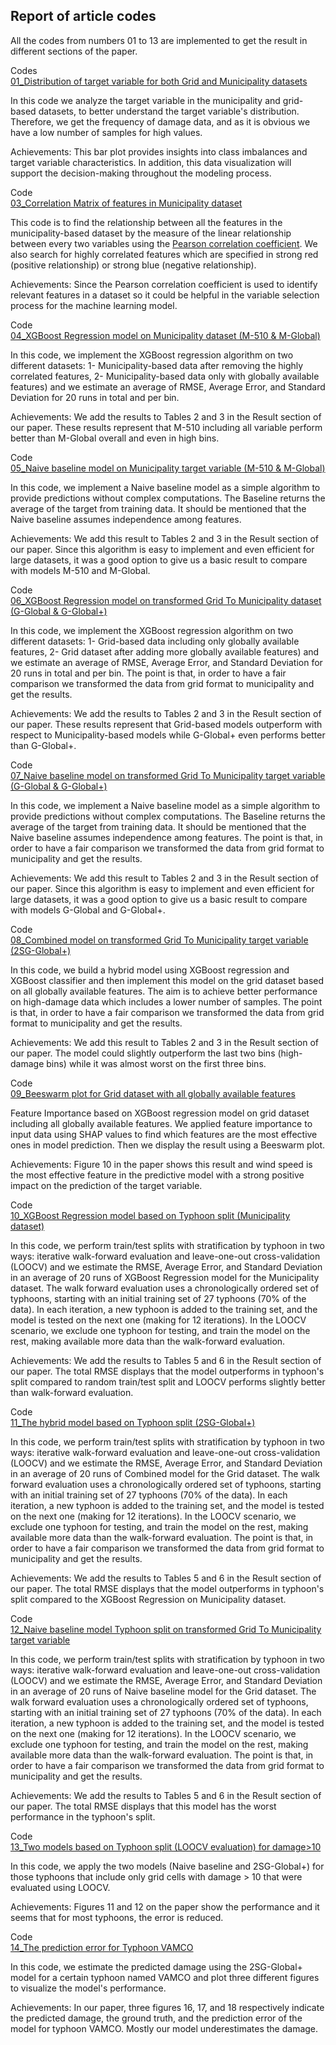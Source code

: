## Report of article codes 

All the codes from numbers 01 to 13 are implemented to get the result in different sections of the paper.


Codes <br />
[01_Distribution of target variable for both Grid and Municipality datasets](01_Distribution_of_%Damage(Fig2_paper).ipynb)

In this code we analyze the target variable in the municipality and grid-based datasets, to better understand the target variable's distribution. Therefore, we get the frequency of damage data, and as it is obvious we have a low number of samples for high values.

Achievements: This bar plot provides insights into class imbalances and target variable characteristics. In addition, this data visualization will support the decision-making throughout the modeling process.

Code <br />
[03_Correlation Matrix of features in Municipality dataset](03_Correlation_Matrix.ipynb)

This code is to find the relationship between all the features in the municipality-based dataset by the measure of the linear relationship between every two variables using the [Pearson correlation coefficient](https://en.wikipedia.org/wiki/Pearson_correlation_coefficient). We also search for highly correlated features which are specified in strong red (positive relationship) or strong blue (negative relationship).

Achievements: Since the Pearson correlation coefficient is used to identify relevant features in a dataset so it could be helpful in the variable selection process for the machine learning model.

Code <br />
[04_XGBoost Regression model on Municipality dataset (M-510 & M-Global)](04_Municipality_regression_model.ipynb)

In this code, we implement the XGBoost regression algorithm on two different datasets: 1- Municipality-based data after removing the highly correlated features, 2- Municipality-based data only with globally available features) and we estimate an average of RMSE, Average Error, and Standard Deviation for 20 runs in total and per bin.

Achievements: We add the results to Tables 2 and 3 in the Result section of our paper.
These results represent that M-510 including all variable perform better than M-Global overall and even in high bins.

Code <br />
[05_Naive baseline model on Municipality target variable (M-510 & M-Global)](05_Municipality_naive_baseline.ipynb)

In this code, we implement a Naive baseline model as a simple algorithm to provide predictions without complex computations. The Baseline returns the average of the target from training data. It should be mentioned that the Naive baseline assumes independence among features.

Achievements: We add this result to Tables 2 and 3 in the Result section of our paper.
Since this algorithm is easy to implement and even efficient for large datasets, it was a good option to give us a basic result to compare with models M-510 and M-Global.

Code <br />
[06_XGBoost Regression model on transformed Grid To Municipality dataset (G-Global & G-Global+)](06_grid_To_mun_regression_model.ipynb)

In this code, we implement the XGBoost regression algorithm on two different datasets: 1- Grid-based data including only globally available features, 2- Grid dataset after adding more globally available features) and we estimate an average of RMSE, Average Error, and Standard Deviation for 20 runs in total and per bin. The point is that, in order to have a fair comparison we transformed the data from grid format to municipality and get the results.

Achievements: We add the results to Tables 2 and 3 in the Result section of our paper.
These results represent that Grid-based models outperform with respect to Municipality-based models while G-Global+ even performs better than G-Global+.

Code <br />
[07_Naive baseline model on transformed Grid To Municipality target variable (G-Global & G-Global+)](07_grid_To_mun_naive_baseline.ipynb)

In this code, we implement a Naive baseline model as a simple algorithm to provide predictions without complex computations. The Baseline returns the average of the target from training data. It should be mentioned that the Naive baseline assumes independence among features. The point is that, in order to have a fair comparison we transformed the data from grid format to municipality and get the results.

Achievements: We add this result to Tables 2 and 3 in the Result section of our paper.
Since this algorithm is easy to implement and even efficient for large datasets, it was a good option to give us a basic result to compare with models G-Global and G-Global+.

Code <br />
[08_Combined model on transformed Grid To Municipality target variable (2SG-Global+)](08_grid_To_mun_2SG-Global+.ipynb)

In this code, we build a hybrid model using XGBoost regression and XGBoost classifier and then implement this model on the grid dataset based on all globally available features. The aim is to achieve better performance on high-damage data which includes a lower number of samples. The point is that, in order to have a fair comparison we transformed the data from grid format to municipality and get the results.

Achievements: We add this result to Tables 2 and 3 in the Result section of our paper. The model could slightly outperform the last two bins (high-damage bins) while it was almost worst on the first three bins.

Code <br />
[09_Beeswarm plot for Grid dataset with all globally available features](09_Beeswarm_plot_G-Global+.ipynb)

Feature Importance based on XGBoost regression model on grid dataset including all globally available features. We applied feature importance to input data using SHAP values to find which features are the most effective ones in model prediction. Then we display the result using a Beeswarm plot.

Achievements: Figure 10 in the paper shows this result and wind speed is the most effective feature in the predictive model with a strong positive impact on the prediction of the target variable.

Code <br />
[10_XGBoost Regression model based on Typhoon split (Municipality dataset)](10_TyphoonSplit_510Model.ipynb)

In this code, we perform train/test splits with stratification by typhoon in two ways: iterative walk-forward evaluation and leave-one-out cross-validation (LOOCV) and we estimate the RMSE, Average Error, and Standard Deviation in an average of 20 runs of XGBoost Regression model for the Municipality dataset.
The walk forward evaluation uses a chronologically ordered set of typhoons, starting with an initial training set of 27 typhoons (70% of the data). In each iteration, a new typhoon is added to the training set, and the model is tested on the next one (making for 12 iterations). In the LOOCV scenario, we exclude one typhoon for testing, and train the model on the rest, making available more data than the walk-forward evaluation.

Achievements: We add the results to Tables 5 and 6 in the Result section of our paper. The total RMSE displays that the model outperforms in typhoon's split compared to random train/test split and LOOCV performs slightly better than walk-forward evaluation.

Code <br />
[11_The hybrid model based on Typhoon split (2SG-Global+)](11_TyphoonSplit_2SG-Global+.ipynb)

In this code, we perform train/test splits with stratification by typhoon in two ways: iterative walk-forward evaluation and leave-one-out cross-validation (LOOCV) and we estimate the RMSE, Average Error, and Standard Deviation in an average of 20 runs of Combined model for the Grid dataset.
The walk forward evaluation uses a chronologically ordered set of typhoons, starting with an initial training set of 27 typhoons (70% of the data). In each iteration, a new typhoon is added to the training set, and the model is tested on the next one (making for 12 iterations). In the LOOCV scenario, we exclude one typhoon for testing, and train the model on the rest, making available more data than the walk-forward evaluation. 
The point is that, in order to have a fair comparison we transformed the data from grid format to municipality and get the results.

Achievements: We add the results to Tables 5 and 6 in the Result section of our paper. The total RMSE displays that the model outperforms in typhoon's split compared to the XGBoost Regression on Municipality dataset.

Code <br />
[12_Naive baseline model Typhoon split on transformed Grid To Municipality target variable](12_TyphoonSplit_naive_baseline.ipynb)

In this code, we perform train/test splits with stratification by typhoon in two ways: iterative walk-forward evaluation and leave-one-out cross-validation (LOOCV) and we estimate the RMSE, Average Error, and Standard Deviation in an average of 20 runs of Naive baseline model for the Grid dataset.
The walk forward evaluation uses a chronologically ordered set of typhoons, starting with an initial training set of 27 typhoons (70% of the data). In each iteration, a new typhoon is added to the training set, and the model is tested on the next one (making for 12 iterations). In the LOOCV scenario, we exclude one typhoon for testing, and train the model on the rest, making available more data than the walk-forward evaluation.
The point is that, in order to have a fair comparison we transformed the data from grid format to municipality and get the results.

Achievements: We add the results to Tables 5 and 6 in the Result section of our paper. The total RMSE displays that this model has the worst performance in the typhoon's split.

Code <br />
[13_Two models based on Typhoon split (LOOCV evaluation) for damage>10](13_RMSE&Ave_damage>10_LOOCV.ipynb)

In this code, we apply the two models (Naive baseline and 2SG-Global+) for those typhoons that include only grid cells with damage > 10 that were evaluated using LOOCV.

Achievements: Figures 11 and 12 on the paper show the performance and it seems that for most typhoons, the error is reduced.

Code <br />
[14_The prediction error for Typhoon VAMCO](14_Typhoon(VAMCO)_prediction_error.ipynb)

In this code, we estimate the predicted damage using the 2SG-Global+ model for a certain typhoon named VAMCO and plot three different figures to visualize the model's performance.

Achievements: In our paper, three figures 16, 17, and 18 respectively indicate the predicted damage, the ground truth, and the prediction error of the model for typhoon VAMCO. Mostly our model underestimates the damage. 
